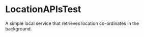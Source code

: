 LocationAPIsTest
================

A simple local service that retrieves location co-ordinates in the background. 
